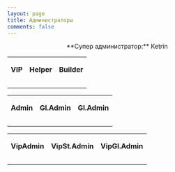 ```yaml
---
layout: page
title: Администраторы
comments: false
---
```


<script>
window.onload =  function() {
  $.ajax({
      type: "GET",
      url: "https://service.terraria-z.ru/admins.php",
	  dataType: "jsonp",
      success: function(data){
          if(data != ""){
              renderTable(data);
           }
       }
   });
}
function renderTable(data)
{
	$("#vip").append(array2table(data.vip));
	$("#help").append(array2table(data.help));
	$("#builder").append(array2table(data.builder));
	$("#newadmin").append(array2table(data.newadmin));
	$("#admin").append(array2table(data.admin));
	$("#trustedadmin").append(array2table(data.trustedadmin));
	$("#vipadmin").append(array2table(data.vipadmin));
	$("#vipstadmin").append(array2table(data.vipstadmin));
	$("#vipgladmin").append(array2table(data.vipgladmin));
}

function array2table(data)
{
   var tbl_body = "";
    $.each(data, function(k, v) {
		var tbl_row = "<td>"+v+"</td>";
        tbl_body += "<tr>"+tbl_row+"</tr>";                 
    });
    return tbl_body;
}
</script>
<div align="center" markdown="1">
**Супер администратор:** Ketrin
</div>
<div align="center">
<table>
  <tr style="vertical-align: top;">
    <td>
        <table id="VIP">
          <caption><b>VIP</b></caption>
        </table>
    </td>
    <td>
        <table id="help">
          <caption><b>Helper</b></caption>
        </table>
    </td>
    <td>
        <table id="builder">
          <caption><b>Builder</b></caption>
        </table>
    </td>
  </tr>
</table>

<table>
  <tr style="vertical-align: top;">
    <td>
        <table id="newadmin">
          <caption><b>Admin</b></caption>
        </table>
    </td>
    <td>
        <table id="admin">
          <caption><b>Gl.Admin</b></caption>
        </table>
    </td>
    <td>
        <table id="trustedadmin">
          <caption><b>Gl.Admin</b></caption>
        </table>
    </td>
  </tr>
</table>

<table>
  <tr style="vertical-align: top;">
    <td>
        <table id="vipadmin">
          <caption><b>VipAdmin</b></caption>
        </table>
    </td>
    <td>
        <table id="vipstadmin">
          <caption><b>VipSt.Admin</b></caption>
        </table>
    </td>
    <td>
        <table id="vipgladmin">
          <caption><b>VipGl.Admin</b></caption>
        </table>
    </td>
  </tr>
</table>
</div>
